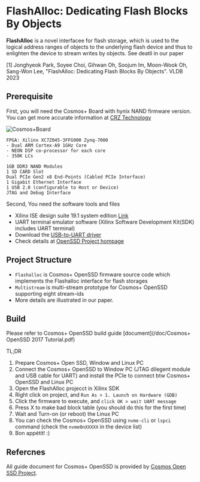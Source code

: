 # FlashAlloc: Dedicating Flash Blocks By Objects

**FlashAlloc** is a novel interfacee for flash storage,
which is used to the logical address ranges of objects to the underlying flash device 
and thus to enlighten the device to stream writes by objects. See deatil in our paper

[1] Jonghyeok Park, Soyee Choi, Gihwan Oh, Soojum Im, Moon-Wook Oh, Sang-Won Lee, "FlashAlloc: Dedicating Flash Blocks By Objects". VLDB 2023


## Prerequisite

First, you will need the Cosmos+ Board with hynix NAND firmware version. 
You can get more accurate information at [CRZ Technology](https://www.crz-tech.com/)   

![Cosmos+Board](https://www.crz-tech.com/uploads/uploads/2021/01/29/fnn45201781714615.jpg)

```
FPGA: Xilinx XC7Z045-3FFG900 Zynq-7000
- Dual ARM Cortex-A9 1GHz Core
- NEON DSP co-processor for each core
- 350K LCs

1GB DDR3 NAND Modules
1 SD CARD Slot
Dual PCIe Gen2 x8 End-Points (Cabled PCIe Interface)
1 Gigabit Ethernet Interface
1 USB 2.0 (configurable to Host or Device)
JTAG and Debug Interface         
```

Second, You need the software tools and files
- Xilinx ISE design suite 19.1 system edition [Link](https://www.xilinx.com/support/download/index.html/content/xilinx/en/downloadNav/embedded-design-tools/archive.html)
- UART terminal emulator software (Xilinx Software Development Kit(SDK) includes UART terminal)
- Download the [USB-to-UART driver](https://www.silabs.com/developers/usb-to-uart-bridge-vcp-drivers)
- Check details at [OpenSSD Project hompage](http://www.openssd-project.org/)

## Project Structure
- `Flashalloc` is Cosmos+ OpenSSD firmware source code which implements the Flashalloc interface for flash storages
- `Multistream` is multi-stream prototype for Cosmos+ OpenSSD supporting eight stream-ids
-  More details are illustrated in our paper.

## Build

Please refer to Cosmos+ OpenSSD build guide [document](/doc/Cosmos+ OpenSSD 2017 Tutorial.pdf)

TL;DR
1. Prepare Cosmos+ Open SSD, Window and Linux PC
2. Connect the  Cosmos+ OpenSSD to Window PC (JTAG dilegent module and USB cable for UART) and install the PCIe to connect btw Cosmos+ OpenSSD and Linux PC
3. Open the FlashAlloc projecct in Xilinx SDK
4. Right click on project, and `Run As > 1. Launch on Hardware (GDB)`
5. Click the firmware to execute, and `click OK > wait UART message`
6. Press X to make bad block table (you should do this for the first time)
7. Wait and Turn-on (or reboot) the Linux PC
8. You can check the Cosmos+ OpenSSD using `nvme-cli` or `lspci` command (check the `nvme0nXXXXX` in the device list)
9. Bon appétit! :)

## Refercnes
All guide document for Cosmos+ OpenSSD is provided by [Cosmos Open SSD Project](https://github.com/Cosmos-OpenSSD/Cosmos-OpenSSD/tree/master).
